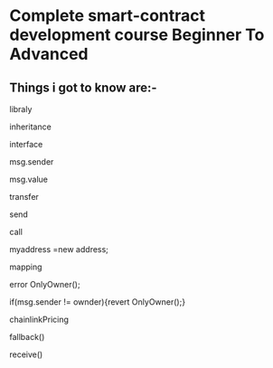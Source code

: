 # Complete smart-contract development course Beginner To Advanced
## Things i got to know are:-

libraly

inheritance

interface


msg.sender

msg.value


transfer

send

call


myaddress =new address[](0);

mapping


error OnlyOwner();

if(msg.sender != ownder){revert OnlyOwner();}


chainlinkPricing


fallback()

receive()
